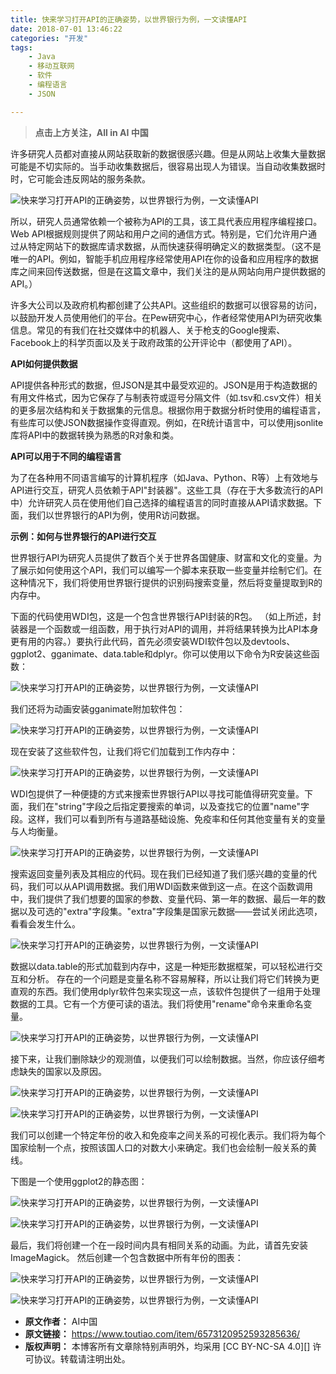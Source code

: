 ```yaml
---
title: 快来学习打开API的正确姿势，以世界银行为例，一文读懂API
date: 2018-07-01 13:46:22
categories: "开发"
tags:
	- Java
	- 移动互联网
	- 软件
	- 编程语言
	- JSON

---
```


> **点击上方关注，All in AI 中国**

许多研究人员都对直接从网站获取新的数据很感兴趣。但是从网站上收集大量数据可能是不切实际的。当手动收集数据后，很容易出现人为错误。当自动收集数据时时，它可能会违反网站的服务条款。

![快来学习打开API的正确姿势，以世界银行为例，一文读懂API][API_API]

所以，研究人员通常依赖一个被称为API的工具，该工具代表应用程序编程接口。Web API根据规则提供了网站和用户之间的通信方式。特别是，它们允许用户通过从特定网站下的数据库请求数据，从而快速获得明确定义的数据类型。（这不是唯一的API。例如，智能手机应用程序经常使用API在你的设备和应用程序的数据库之间来回传送数据，但是在这篇文章中，我们关注的是从网站向用户提供数据的API。）

许多大公司以及政府机构都创建了公共API。这些组织的数据可以很容易的访问，以鼓励开发人员使用他们的平台。在Pew研究中心，作者经常使用API为研究收集信息。常见的有我们在社交媒体中的机器人、关于枪支的Google搜索、Facebook上的科学页面以及关于政府政策的公开评论中（都使用了API）。

**API如何提供数据**

API提供各种形式的数据，但JSON是其中最受欢迎的。JSON是用于构造数据的有用文件格式，因为它保存了与制表符或逗号分隔文件（如.tsv和.csv文件）相关的更多层次结构和关于数据集的元信息。根据你用于数据分析时使用的编程语言，有些库可以使JSON数据操作变得直观。例如，在R统计语言中，可以使用jsonlite库将API中的数据转换为熟悉的R对象和类。

**API可以用于不同的编程语言**

为了在各种用不同语言编写的计算机程序（如Java、Python、R等）上有效地与API进行交互，研究人员依赖于API"封装器"。这些工具（存在于大多数流行的API中）允许研究人员在使用他们自己选择的编程语言的同时直接从API请求数据。下面，我们以世界银行的API为例，使用R访问数据。

**示例：如何与世界银行的API进行交互**

世界银行API为研究人员提供了数百个关于世界各国健康、财富和文化的变量。为了展示如何使用这个API，我们可以编写一个脚本来获取一些变量并绘制它们。在这种情况下，我们将使用世界银行提供的识别码搜索变量，然后将变量提取到R的内存中。

下面的代码使用WDI包，这是一个包含世界银行API封装的R包。 （如上所述，封装器是一个函数或一组函数，用于执行对API的调用，并将结果转换为比API本身更有用的内容。）要执行此代码，首先必须安装WDI软件包以及devtools、ggplot2、gganimate、data.table和dplyr。你可以使用以下命令为R安装这些函数：

![快来学习打开API的正确姿势，以世界银行为例，一文读懂API][API_API 1]

我们还将为动画安装gganimate附加软件包：

![快来学习打开API的正确姿势，以世界银行为例，一文读懂API][API_API 2]

现在安装了这些软件包，让我们将它们加载到工作内存中：

![快来学习打开API的正确姿势，以世界银行为例，一文读懂API][API_API 3]

WDI包提供了一种便捷的方式来搜索世界银行API以寻找可能值得研究变量。下面，我们在"string"字段之后指定要搜索的单词，以及查找它的位置"name"字段。这样，我们可以看到所有与道路基础设施、免疫率和任何其他变量有关的变量与人均衡量。

![快来学习打开API的正确姿势，以世界银行为例，一文读懂API][API_API 4]

搜索返回变量列表及其相应的代码。现在我们已经知道了我们感兴趣的变量的代码，我们可以从API调用数据。我们用WDI函数来做到这一点。在这个函数调用中，我们提供了我们想要的国家的参数、变量代码、第一年的数据、最后一年的数据以及可选的"extra"字段集。"extra"字段集是国家元数据——尝试关闭此选项，看看会发生什么。

![快来学习打开API的正确姿势，以世界银行为例，一文读懂API][API_API 5]

数据以data.table的形式加载到内存中，这是一种矩形数据框架，可以轻松进行交互和分析。 存在的一个问题是变量名称不容易解释，所以让我们将它们转换为更直观的东西。我们使用dplyr软件包来实现这一点，该软件包提供了一组用于处理数据的工具。它有一个方便可读的语法。我们将使用"rename"命令来重命名变量。

![快来学习打开API的正确姿势，以世界银行为例，一文读懂API][API_API 6]

接下来，让我们删除缺少的观测值，以便我们可以绘制数据。当然，你应该仔细考虑缺失的国家以及原因。

![快来学习打开API的正确姿势，以世界银行为例，一文读懂API][API_API 7]

![快来学习打开API的正确姿势，以世界银行为例，一文读懂API][API_API 8]

我们可以创建一个特定年份的收入和免疫率之间关系的可视化表示。我们将为每个国家绘制一个点，按照该国人口的对数大小来确定。我们也会绘制一般关系的黄线。

下图是一个使用ggplot2的静态图：

![快来学习打开API的正确姿势，以世界银行为例，一文读懂API][API_API 9]

![快来学习打开API的正确姿势，以世界银行为例，一文读懂API][API_API 10]

最后，我们将创建一个在一段时间内具有相同关系的动画。为此，请首先安装ImageMagick。 然后创建一个包含数据中所有年份的图表：

![快来学习打开API的正确姿势，以世界银行为例，一文读懂API][API_API 11]

![快来学习打开API的正确姿势，以世界银行为例，一文读懂API][API_API 12]


[API_API]: /pro/os/crawler/NJJF-ZUAJ-A6J2.jpg
[API_API 1]: /pro/os/crawler/A7JN-QM3U-N6VJ.jpg
[API_API 2]: /pro/os/crawler/Y7FQ-VJ6V-VRFF.jpg
[API_API 3]: /pro/os/crawler/VYMA-2AEZ-RF7V.jpg
[API_API 4]: /pro/os/crawler/AF2E-R37Z-NVMM.jpg
[API_API 5]: /pro/os/crawler/3UFV-6VNQ-YJ7R.jpg
[API_API 6]: /pro/os/crawler/7VR2-2QNA-R2MV.jpg
[API_API 7]: /pro/os/crawler/7RYB-FQI2-YMJJ.jpg
[API_API 8]: /pro/os/crawler/JBVI-ABJJ-3UQN.jpg
[API_API 9]: /pro/os/crawler/BJMJ-AVAB-FJU2.jpg
[API_API 10]: /pro/os/crawler/I6VJ-2Q7R-JJIQ.jpg
[API_API 11]: /pro/os/crawler/RIVZ-FMRE-7R7V.jpg
[API_API 12]: /pro/os/crawler/MQVE-JMVR-JYZE.jpg
 *  **原文作者：** AI中国
 *  **原文链接：** https://www.toutiao.com/item/6573120952593285636/
 *  **版权声明：** 本博客所有文章除特别声明外，均采用 [CC BY-NC-SA 4.0][] 许可协议。转载请注明出处。
